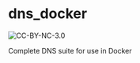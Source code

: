 # dns_docker
![CC-BY-NC-3.0](https://i.creativecommons.org/l/by-nc/3.0/88x31.png)

Complete DNS suite for use in Docker
